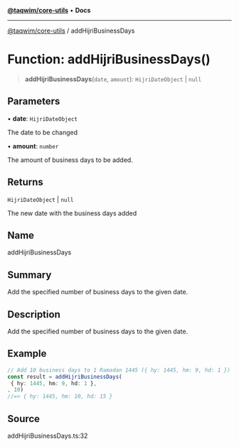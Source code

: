 [**@taqwim/core-utils**](../README.md) • **Docs**

***

[@taqwim/core-utils](../globals.md) / addHijriBusinessDays

# Function: addHijriBusinessDays()

> **addHijriBusinessDays**(`date`, `amount`): `HijriDateObject` \| `null`

## Parameters

• **date**: `HijriDateObject`

The date to be changed

• **amount**: `number`

The amount of business days to be added.

## Returns

`HijriDateObject` \| `null`

The new date with the business days added

## Name

addHijriBusinessDays

## Summary

Add the specified number of business days to the given date.

## Description

Add the specified number of business days to the given date.

## Example

```ts
// Add 10 business days to 1 Ramadan 1445 ({ hy: 1445, hm: 9, hd: 1 })
const result = addHijriBusinessDays(
 { hy: 1445, hm: 9, hd: 1 },
, 10)
//=> { hy: 1445, hm: 10, hd: 15 }
```

## Source

addHijriBusinessDays.ts:32
